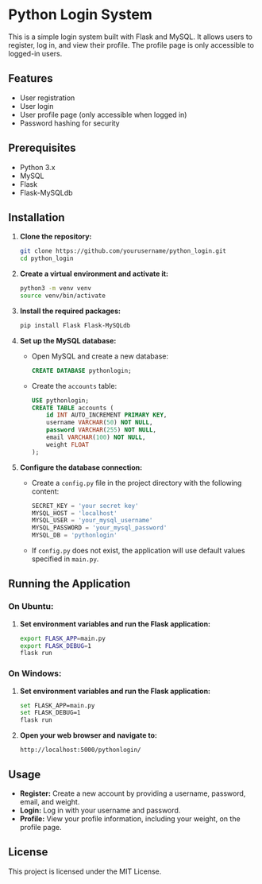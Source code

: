 # Python Login System

This is a simple login system built with Flask and MySQL. It allows users to register, log in, and view their profile. The profile page is only accessible to logged-in users.

## Features

- User registration
- User login
- User profile page (only accessible when logged in)
- Password hashing for security

## Prerequisites

- Python 3.x
- MySQL
- Flask
- Flask-MySQLdb

## Installation

1. **Clone the repository:**

    ```sh
    git clone https://github.com/yourusername/python_login.git
    cd python_login
    ```

2. **Create a virtual environment and activate it:**

    ```sh
    python3 -m venv venv
    source venv/bin/activate
    ```

3. **Install the required packages:**

    ```sh
    pip install Flask Flask-MySQLdb
    ```

4. **Set up the MySQL database:**

    - Open MySQL and create a new database:

        ```sql
        CREATE DATABASE pythonlogin;
        ```

    - Create the `accounts` table:

        ```sql
        USE pythonlogin;
        CREATE TABLE accounts (
            id INT AUTO_INCREMENT PRIMARY KEY,
            username VARCHAR(50) NOT NULL,
            password VARCHAR(255) NOT NULL,
            email VARCHAR(100) NOT NULL,
            weight FLOAT
        );
        ```

5. **Configure the database connection:**

    - Create a `config.py` file in the project directory with the following content:

        ```python
        SECRET_KEY = 'your secret key'
        MYSQL_HOST = 'localhost'
        MYSQL_USER = 'your_mysql_username'
        MYSQL_PASSWORD = 'your_mysql_password'
        MYSQL_DB = 'pythonlogin'
        ```

    - If `config.py` does not exist, the application will use default values specified in `main.py`.

## Running the Application

### On Ubuntu:

1. **Set environment variables and run the Flask application:**

    ```sh
    export FLASK_APP=main.py
    export FLASK_DEBUG=1
    flask run
    ```

### On Windows:

1. **Set environment variables and run the Flask application:**

    ```sh
    set FLASK_APP=main.py
    set FLASK_DEBUG=1
    flask run
    ```

2. **Open your web browser and navigate to:**

    ```
    http://localhost:5000/pythonlogin/
    ```

## Usage

- **Register:** Create a new account by providing a username, password, email, and weight.
- **Login:** Log in with your username and password.
- **Profile:** View your profile information, including your weight, on the profile page.

## License

This project is licensed under the MIT License.
